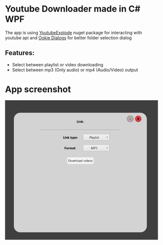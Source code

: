 # Youtube Downloader made in C# WPF
The app is using [YoutubeExplode](https://github.com/Tyrrrz/YoutubeExplode) nuget package for interacting with youtube api and [Ookie Dialogs](https://www.ookii.org/software/dialogs/) for better folder selection dialog
## Features:
- Select between playlist or video downloading
- Select between mp3 (Only audio) or mp4 (Audio/Video) output

# App screenshot
![App screenshot](AppScreen.png)
